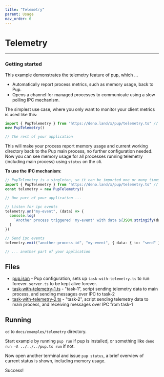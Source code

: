 ```yaml
---
title: "Telemetry"
parent: Usage
nav_order: 6
---
```


# Telemetry

---

### Getting started

This example demonstrates the telemetry feature of pup, which ...

- Automatically report process metrics, such as memory usage, back to Pup.
- Opens a channel for managed processes to communicate using a slow polling IPC mechanism.

The simplest use case, where you only want to monitor your client metrics is used like this:

```ts
import { PupTelemetry } from "https://deno.land/x/pup/telemetry.ts" // Pin this to a specific version of pup
new PupTelemetry()

// The rest of your application
```

This will make your process report memory usage and current working directory back to the Pup main process, no further configuration needed. Now you can see memory usage for all processes running
telemetry (including main process) using `status` on the cli.

**To use the IPC mechanism:**

```ts
// PupTelemetry is a singleton, so it can be imported one or many times in your application
import { PupTelemetry } from "https://deno.land/x/pup/telemetry.ts" // Pin this to a specific version of pup
const telemetry = new PupTelemetry()

// One part of your application ...

// Listen for ipc events
telemetry.on("my-event", (data) => {
  console.log(
    `Another process triggered 'my-event' with data ${JSON.stringify(data)}`,
  )
})

// Send ipc events
telemetry.emit("another-process-id", "my-event", { data: { to: "send" } })

// ... another part of your application
```

## Files

- [pup.json](https://github.com/Hexagon/pup/tree/main/docs/src/examples/telemetry/pup.json) - Pup configuration, sets up `task-with-telemetry.ts` to run forever. `server.ts` to be kept alive forever.
- [task-with-telemetry-1.ts](https://github.com/Hexagon/pup/tree/main/docs/src/examples/telemetry/task-with-telemetry-1.ts) - "task-1", script sending telemetry data to main process, and sending
  messages over IPC to task-2
- [task-with-telemetry-2.ts](https://github.com/Hexagon/pup/tree/main/docs/src/examples/telemetry/task-with-telemetry-2.ts) - "task-2", script sending telemetry data to main process, and receiving
  messages over IPC from task-1

## Running

`cd` to `docs/examples/telemetry` directory.

Start example by running `pup run` if pup is installed, or something like `deno run -A ../../../pup.ts run` if not.

Now open another terminal and issue `pup status`, a brief overview of current status is shown, including memory usage.

Success!
